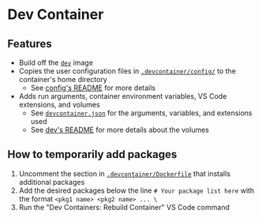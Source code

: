 # Dev Container

## Features

- Build off the [`dev`](./base-dev/base-dev.Dockerfile) image
- Copies the user configuration files in [`.devcontainer/config/`](./config/) to the container's home directory
    - See [config's README](./config/README.md) for more details
- Adds run arguments, container environment variables, VS Code extensions, and volumes
    - See [`devcontainer.json`](./devcontainer.json) for the arguments, variables, and extensions used
    - See [dev's README](./base-dev/README.md) for more details about the volumes

## How to temporarily add packages

1. Uncomment the section in [`.devcontainer/Dockerfile`](./Dockerfile) that installs additional packages
2. Add the desired packages below the line `# Your package list here` with the format `<pkg1 name> <pkg2 name> ... \`
3. Run the "Dev Containers: Rebuild Container" VS Code command
